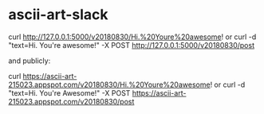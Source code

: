# ascii-art-slack

curl http://127.0.0.1:5000/v20180830/Hi.%20Youre%20awesome!
or
curl -d "text=Hi. You're awesome!" -X POST http://127.0.0.1:5000/v20180830/post

and publicly:

curl https://ascii-art-215023.appspot.com/v20180830/Hi.%20Youre%20awesome!
or
curl -d "text=Hi. You're Awesome!" -X POST https://ascii-art-215023.appspot.com/v20180830/post
